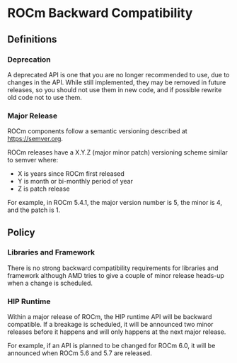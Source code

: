 # ROCm Backward Compatibility

## Definitions

### Deprecation

A deprecated API is one that you are no longer recommended to use, due to changes in the API. While still implemented, they may be removed in future releases, so you should not use them in new code, and if possible rewrite old code not to use them.

### Major Release

ROCm components follow a semantic versioning described at https://semver.org.

ROCm releases have a X.Y.Z (major minor patch) versioning scheme similar to semver where:
- X is years since ROCm first released
- Y is month or bi-monthly period of year
- Z is patch release

For example, in ROCm 5.4.1, the major version number is 5, the minor is 4, and the patch is 1.

## Policy

### Libraries and Framework

There is no strong backward compatibility requirements for libraries and framework although AMD tries to give a couple of minor release heads-up when a change is scheduled.

### HIP Runtime

Within a major release of ROCm, the HIP runtime API will be backward compatible. If a breakage is scheduled, it will be announced two minor releases before it happens and will only happens at the next major release.

For example, if an API is planned to be changed for ROCm 6.0, it will be announced when ROCm 5.6 and 5.7 are released.
